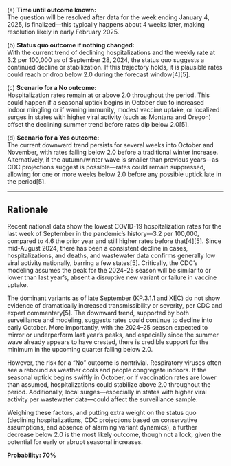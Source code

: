 (a) **Time until outcome known:**  
The question will be resolved after data for the week ending January 4, 2025, is finalized—this typically happens about 4 weeks later, making resolution likely in early February 2025.

(b) **Status quo outcome if nothing changed:**  
With the current trend of declining hospitalizations and the weekly rate at 3.2 per 100,000 as of September 28, 2024, the status quo suggests a continued decline or stabilization. If this trajectory holds, it is plausible rates could reach or drop below 2.0 during the forecast window[4][5].

(c) **Scenario for a No outcome:**  
Hospitalization rates remain at or above 2.0 throughout the period. This could happen if a seasonal uptick begins in October due to increased indoor mingling or if waning immunity, modest vaccine uptake, or localized surges in states with higher viral activity (such as Montana and Oregon) offset the declining summer trend before rates dip below 2.0[5].

(d) **Scenario for a Yes outcome:**  
The current downward trend persists for several weeks into October and November, with rates falling below 2.0 before a traditional winter increase. Alternatively, if the autumn/winter wave is smaller than previous years—as CDC projections suggest is possible—rates could remain suppressed, allowing for one or more weeks below 2.0 before any possible uptick late in the period[5].

---

## Rationale

Recent national data show the lowest COVID-19 hospitalization rates for the last week of September in the pandemic’s history—3.2 per 100,000, compared to 4.6 the prior year and still higher rates before that[4][5]. Since mid-August 2024, there has been a consistent decline in cases, hospitalizations, and deaths, and wastewater data confirms generally low viral activity nationally, barring a few states[5]. Critically, the CDC’s modeling assumes the peak for the 2024–25 season will be similar to or lower than last year’s, absent a disruptive new variant or failure in vaccine uptake.

The dominant variants as of late September (KP.3.1.1 and XEC) do not show evidence of dramatically increased transmissibility or severity, per CDC and expert commentary[5]. The downward trend, supported by both surveillance and modeling, suggests rates could continue to decline into early October. More importantly, with the 2024–25 season expected to mirror or underperform last year’s peaks, and especially since the summer wave already appears to have crested, there is credible support for the minimum in the upcoming quarter falling below 2.0.

However, the risk for a “No” outcome is nontrivial. Respiratory viruses often see a rebound as weather cools and people congregate indoors. If the seasonal uptick begins swiftly in October, or if vaccination rates are lower than assumed, hospitalizations could stabilize above 2.0 throughout the period. Additionally, local surges—especially in states with higher viral activity per wastewater data—could affect the surveillance sample.

Weighing these factors, and putting extra weight on the status quo (declining hospitalizations, CDC projections based on conservative assumptions, and absence of alarming variant dynamics), a further decrease below 2.0 is the most likely outcome, though not a lock, given the potential for early or abrupt seasonal increases.

**Probability: 70%**